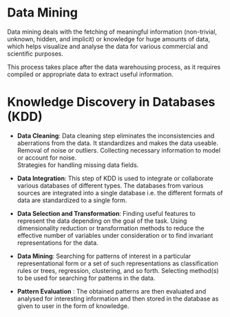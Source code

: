 # Data Mining  
  
Data mining deals with the fetching of meaningful information (non-trivial, unknown, hidden, and implicit) or knowledge for huge amounts of data, which helps visualize and analyse the data for various commercial and scientific purposes.  
  
This process takes place after the data warehousing process, as it requires compiled or appropriate data to extract useful information.   
  
# Knowledge Discovery in Databases (KDD)
  
  
* <b>Data Cleaning</b>: Data cleaning step eliminates the inconsistencies and aberrations from the data. It standardizes and makes the data useable. Removal of noise or outliers. Collecting necessary information to model or account for noise.  
Strategies for handling missing data fields.  
  
*	<b>Data Integration</b>: This step of KDD is used to integrate or collaborate various databases of different types. The databases from various sources are integrated into a single database i.e. the different formats of data are standardized to a single form.  
  
*	<b>Data Selection and Transformation</b>: Finding useful features to represent the data depending on the goal of the task. Using dimensionality reduction or transformation methods to reduce the effective number of variables under consideration or to find invariant representations for the data.  
  
*	<b>Data Mining</b>: Searching for patterns of interest in a particular representational form or a set of such representations as classification rules or trees, regression, clustering, and so forth. Selecting method(s) to be used for searching for patterns in the data.  
  
*	<b>Pattern Evaluation</b> : The obtained patterns are then evaluated and analysed for interesting information and then stored in the database as given to user in the form of knowledge.  
  
